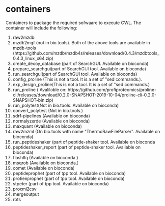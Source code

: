 # containers
Containers to package the required sofwaare to execute CWL. The container will include the following:

<ol>
<li>raw2mzdb </li>
<li>mzdb2mgf (not in bio.tools). Both of the above tools are available in mzdb-tools (https://github.com/mzdb/mzdb4s/releases/download/0.4.3/mzdbtools_0.4.3_linux_x64.zip)</li>
<li> create_decoy_database (part of SearchGUI. Available on bioconda)</li>
<li>prepare_searchgui(part of SearchGUI tool. Available on bioconda)</li>
<li>run_searchgui(part of SearchGUI tool. Available on bioconda)</li>
<li>config_proline (This is not a tool. It is a set of "sed commands.).</li>
<li>exp_design_proline(This is not a tool. It is a set of "sed commands.)</li>
<li>run_proline ( Avaliloble on: https://github.com/profiproteomics/proline-cli/releases/download/0.2.0-SNAPSHOT-2019-10-04/proline-cli-0.2.0-SNAPSHOT-bin.zip)</li>
<li> run_polytest(Not in bio.tools. Available on bioconda)</li>
<li>convert_polytest (Not in bio.tools.)</li>
<li>sdrf-pipelines (Available on bioconda)</li>
<li>normalyzerde (Available on bioconda)</li>
<li>maxquant (Available on bioconda)</li>
<li>raw2mzml (On bio.tools with name "ThermoRawFileParser". Available on bioconda)</li>
<li>run_peptideshaker (part of peptide-shaker tool. Available on bioconda</li>
<li>peptideshaker_report (part of peptide-shaker tool. Available on bioconda)</li>
<li>flashlfq (Available on bioconda.)</li>
<li>msqrob (Available on bioconda.)</li>
<li>comet (Available on bioconda)</li>
<li>peptideprophet (part of tpp tool. Available on bioconda)</li>
<li>protienprophet (part of tpp tool. Available on bioconda)</li>
<li>stpeter (part of tpp tool. Available on bioconda)</li>
<li>proxml2csv</li>
<li>mergeoutput</li>
<li>rots</li>
</ol>
